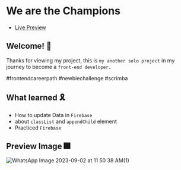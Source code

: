 # We are the Champions

- <a href="https://wearethechamp.netlify.app/">Live Preview</a>

## Welcome! 👋

Thanks for viewing my project, this is `my another solo project` in my journey to become a `front-end developer.`

#frontendcareerpath #newbiechallenge #scrimba

## What learned 🎗️

- How to update Data in `Firebase`
- about `classList` and `appendChild` element
- Practiced `Firebase`

## Preview Image 🎆

  ![WhatsApp Image 2023-09-02 at 11 50 38 AM(1)](https://github.com/MrSandeepSharma/We-are-the-Champions/assets/142038020/d9ab6ca8-c630-4430-8b3a-52715e0115fd)

